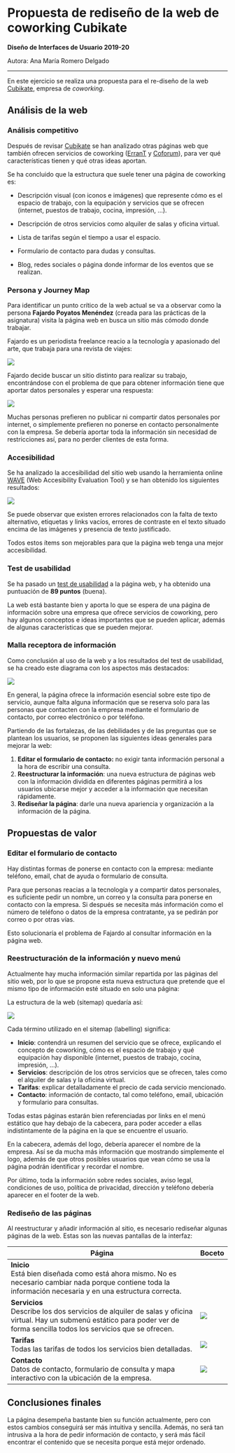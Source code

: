 # Propuesta de rediseño de la web de coworking Cubikate

**Diseño de Interfaces de Usuario 2019-20**

Autora: Ana María Romero Delgado

------

En este ejercicio se realiza una propuesta para el re-diseño de la web [Cubikate](cubikate.es), empresa de *coworking*.

## Análisis de la web

### Análisis competitivo

Después de revisar [Cubikate](cubikate.es) se han analizado otras páginas web que también ofrecen servicios de coworking ([ErranT](https://www.errant.es/es/) y [Coforum](coforum.es)), para ver qué características tienen y qué otras ideas aportan.

Se ha concluido que la estructura que suele tener una página de coworking es:

+ Descripción visual (con iconos e imágenes) que represente cómo es el espacio de trabajo, con la equipación y servicios que se ofrecen (internet, puestos de trabajo, cocina, impresión, ...).
+ Descripción de otros servicios como alquiler de salas y oficina virtual.

+ Lista de tarifas según el tiempo a usar el espacio.
+ Formulario de contacto para dudas y consultas.
+ Blog, redes sociales o página donde informar de los eventos que se realizan.

### Persona y Journey Map

Para identificar un punto crítico de la web actual se va a observar como la persona **Fajardo Poyatos Menéndez** (creada para las prácticas de la asignatura) visita la página web en busca un sitio más cómodo donde trabajar.

Fajardo es un periodista freelance reacio a la tecnología y apasionado del arte, que trabaja para una revista de viajes:

![](Fajardo_UserPersona.png)

Fajardo decide buscar un sitio distinto para realizar su trabajo, encontrándose con el problema de que para obtener información tiene que aportar datos personales y esperar una respuesta:

![](Fajardo_JourneyMap.png)

Muchas personas prefieren no publicar ni compartir datos personales por internet, o simplemente prefieren no ponerse en contacto personalmente con la empresa. Se debería aportar toda la información sin necesidad de restricciones así, para no perder clientes de esta forma.

### Accesibilidad

Se ha analizado la accesibilidad del sitio web usando la herramienta online [WAVE](https://wave.webaim.org/) (Web Accesibility Evaluation Tool) y se han obtenido los siguientes resultados:

![](informeWAVE.png)

Se puede observar que existen errores relacionados con la falta de texto alternativo, etiquetas y links vacíos, errores de contraste en el texto situado encima de las imágenes y presencia de texto justificado.

Todos estos ítems son mejorables para que la página web tenga una mejor accesibilidad.

### Test de usabilidad

Se ha pasado un [test de usabilidad](valoracion_usabilidad.pdf) a la página web, y ha obtenido una puntuación de **89 puntos** (buena).

La web está bastante bien y aporta lo que se espera de una página de información sobre una empresa que ofrece servicios de coworking, pero hay algunos conceptos e ideas importantes que se pueden aplicar, además de algunas características que se pueden mejorar. 

### Malla receptora de información

Como conclusión al uso de la web y a los resultados del test de usabilidad, se ha creado este diagrama con los aspectos más destacados:

![](mallareceptoradeinformacion.png)

En general, la página ofrece la información esencial sobre este tipo de servicio, aunque falta alguna información que se reserva solo para las personas que contacten con la empresa mediante el formulario de contacto, por correo electrónico o por teléfono.

Partiendo de las fortalezas, de las debilidades y de las preguntas que se plantean los usuarios, se proponen las siguientes ideas generales para mejorar la web:

1. **Editar el formulario de contacto:** no exigir tanta información personal a la hora de escribir una consulta.
2. **Reestructurar la información**: una nueva estructura de páginas web con la información dividida en diferentes páginas permitirá a los usuarios ubicarse mejor y acceder a la información que necesitan rápidamente.
3. **Rediseñar la página**: darle una nueva apariencia y organización a la información de la página.

## Propuestas de valor

### Editar el formulario de contacto

Hay distintas formas de ponerse en contacto con la empresa: mediante teléfono, email, chat de ayuda o formulario de consulta.

Para que personas reacias a la tecnología y a compartir datos personales, es suficiente pedir un nombre, un correo y la consulta para ponerse en contacto con la empresa. Si después se necesita más información como el número de teléfono o datos de la empresa contratante, ya se pedirán por correo o por otras vías.

Esto solucionaría el problema de Fajardo al consultar información en la página web.

### Reestructuración de la información y nuevo menú

Actualmente hay mucha información similar repartida por las páginas del sitio web, por lo que se propone esta nueva estructura que pretende que el mismo tipo de información esté situado en solo una página:

La estructura de la web (sitemap) quedaría así:

![](sitemap.png)

Cada término utilizado en el sitemap (labelling) significa:

+ **Inicio**: contendrá un resumen del servicio que se ofrece, explicando el concepto de coworking, cómo es el espacio de trabajo y qué equipación hay disponible (internet, puestos de trabajo, cocina, impresión, ...). 
+ **Servicios**: descripción de los otros servicios que se ofrecen, tales como el alquiler de salas y la oficina virtual. 
+ **Tarifas**: explicar detalladamente el precio de cada servicio mencionado.
+ **Contacto**: información de contacto, tal como teléfono, email, ubicación y formulario para consultas.

Todas estas páginas estarán bien referenciadas por links en el menú estático que hay debajo de la cabecera, para poder acceder a ellas indistintamente de la página en la que se encuentre el usuario.

En la cabecera, además del logo, debería aparecer el nombre de la empresa. Así se da mucha más información que mostrando simplemente el logo, además de que otros posibles usuarios que vean cómo se usa la página podrán identificar y recordar el nombre.

Por último, toda la información sobre redes sociales, aviso legal, condiciones de uso, política de privacidad, dirección y teléfono debería aparecer en el footer de la web.

### Rediseño de las páginas

Al reestructurar y añadir información al sitio, es necesario rediseñar algunas páginas de la web. Estas son las nuevas pantallas de la interfaz:

| Página                                                       | Boceto                    |
| ------------------------------------------------------------ | ------------------------- |
| **Inicio**<br />Está bien diseñada como está ahora mismo. No es necesario cambiar nada porque contiene toda la información necesaria y en una estructura correcta. |                           |
| **Servicios**<br />Describe los dos servicios de alquiler de salas y oficina virtual. Hay un submenú estático para poder ver de forma sencilla todos los servicios que se ofrecen. | ![](boceto_servicios.png) |
| **Tarifas**<br />Todas las tarifas de todos los servicios bien detalladas. | ![](boceto_tarifas.png)   |
| **Contacto**<br />Datos de contacto, formulario de consulta  y mapa interactivo con la ubicación de la empresa. | ![](boceto_contacto.png)  |

## Conclusiones finales

La página desempeña bastante bien su función actualmente, pero con estos cambios conseguirá ser más intuitiva y sencilla. Además, no será tan intrusiva a la hora de pedir información de contacto, y será más fácil encontrar el contenido que se necesita porque está mejor ordenado.